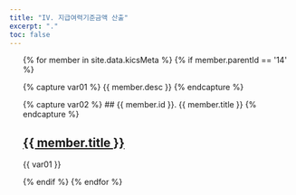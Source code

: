 ```yaml
---
title: "IV. 지급여력기준금액 산출"
excerpt: "."
toc: false
---
```


<ul>
{% for member in site.data.kicsMeta %}
 {% if member.parentId == '14' %}

  {% capture var01 %}
       {{ member.desc }}
  {% endcapture %}

  {% capture var02 %}
    ## {{ member.id }}. {{ member.title }}
  {% endcapture %}

  <h2><a href="{{ member.path | relative_url }}">{{ member.title }}</a></h2>
  <p>{{ var01 }}</p>

 {% endif %}
{% endfor %}
</ul>
